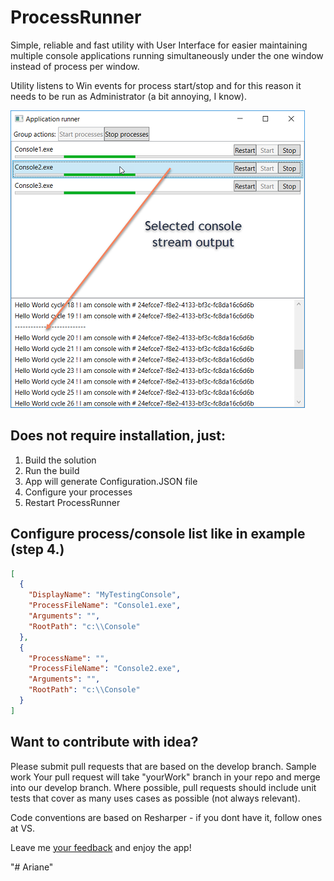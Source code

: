 # ProcessRunner

Simple, reliable and fast utility with User Interface for easier maintaining multiple console applications running simultaneously under the one window instead of process per window.
 
Utility listens to Win events for process start/stop and for this reason it needs to be run as Administrator (a bit annoying, I know).

![Screenshots](doc/ProcessRunner.png)

## Does not require installation, just:
1. Build the solution
2. Run the build
3. App will generate Configuration.JSON file
4. Configure your processes
5. Restart ProcessRunner

## Configure process/console list like in example (step 4.)
```json
[
  { 
    "DisplayName": "MyTestingConsole",
    "ProcessFileName": "Console1.exe",
    "Arguments": "",
    "RootPath": "c:\\Console"
  },
  { 
    "ProcessName": "",
    "ProcessFileName": "Console2.exe",
    "Arguments": "",
    "RootPath": "c:\\Console"
  }
]
```

## Want to contribute with idea?
Please submit pull requests that are based on the develop branch. Sample work Your pull request will take "yourWork" branch in your repo and merge into our develop branch.
Where possible, pull requests should include unit tests that cover as many uses cases as possible (not always relevant). 

Code conventions are based on Resharper - if you dont have it, follow ones at VS.

Leave me [your feedback](https://www.martinstanik.com "My personal home page")  and enjoy the app!

"# Ariane" 
